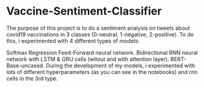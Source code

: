 # Vaccine-Sentiment-Classifier

The purpose of this project is to do a sentiment analysis on tweets about covid19 vaccinations in 3 classes (0-neutral, 1-negative, 2-positive). To do this, i experimented with 4 different types of models:

Softmax Regression
Feed-Forward neural network.
Bidirectional RNN neural network with LSTM & GRU cells (witout and with attention layer).
BERT-Base-uncased.
During the development of my models, i experimented with lots of different hyperparameters (as you can see in the notebooks) and rnn cells in the 3rd type.
